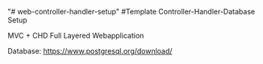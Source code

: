 "# web-controller-handler-setup" 
#Template Controller-Handler-Database Setup

MVC + CHD Full Layered Webapplication

Database: https://www.postgresql.org/download/
